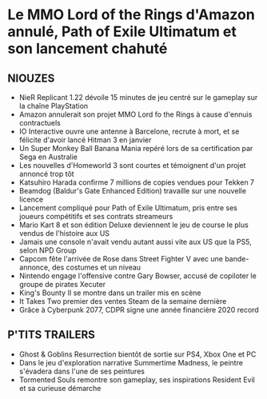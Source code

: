 # Le MMO Lord of the Rings d'Amazon annulé, Path of Exile Ultimatum et son lancement chahuté

## NIOUZES

- NieR Replicant 1.22 dévoile 15 minutes de jeu centré sur le gameplay sur la chaîne PlayStation
- Amazon annulerait son projet MMO Lord fo the Rings à cause d'ennuis contractuels
- IO Interactive ouvre une antenne à Barcelone, recrute à mort, et se félicite d'avoir lancé Hitman 3 en janvier
- Un Super Monkey Ball Banana Mania repéré lors de sa certification par Sega en Australie
- Les nouvelles d'Homeworld 3 sont courtes et témoignent d'un projet annoncé trop tôt
- Katsuhiro Harada confirme 7 millions de copies vendues pour Tekken 7
- Beamdog (Baldur's Gate Enhanced Edition) travaille sur une nouvelle licence
- Lancement compliqué pour Path of Exile Ultimatum, pris entre ses joueurs compétitifs et ses contrats streameurs
- Mario Kart 8 et son édition Deluxe deviennent le jeu de course le plus vendus de l'histoire aux US
- Jamais une console n'avait vendu autant aussi vite aux US que la PS5, selon NPD Group
- Capcom fête l'arrivée de Rose dans Street Fighter V avec une bande-annonce, des costumes et un niveau
- Nintendo engage l'offensive contre Gary Bowser, accusé de copiloter le groupe de pirates Xecuter
- King's Bounty II se montre dans un trailer mis en scène
- It Takes Two premier des ventes Steam de la semaine dernière
- Grâce à Cyberpunk 2077, CDPR signe une année financière 2020 record

## P'TITS TRAILERS

- Ghost & Goblins Resurrection bientôt de sortie sur PS4, Xbox One et PC
- Dans le jeu d'exploration narrative Summertime Madness, le peintre s'évadera dans l'une de ses peintures
- Tormented Souls remontre son gameplay, ses inspirations Resident Evil et sa curieuse démarche
